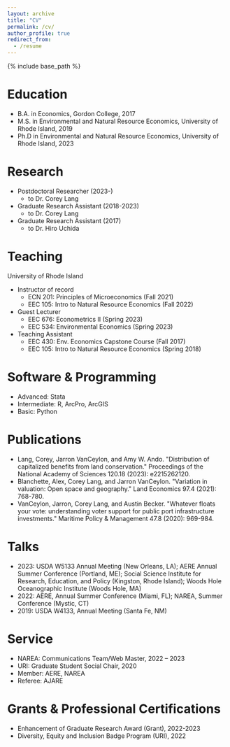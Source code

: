 ```yaml
---
layout: archive
title: "CV"
permalink: /cv/
author_profile: true
redirect_from:
  - /resume
---
```


{% include base_path %}

Education
======
* B.A. in Economics, Gordon College, 2017
* M.S. in Environmental and Natural Resource Economics, University of Rhode Island, 2019
* Ph.D in Environmental and Natural Resource Economics, University of Rhode Island, 2023 

Research
======
* Postdoctoral Researcher (2023-)
  * to Dr. Corey Lang
* Graduate Research Assistant (2018-2023)
  * to Dr. Corey Lang
* Graduate Research Assistant (2017)
  * to Dr. Hiro Uchida 

Teaching
======
University of Rhode Island
* Instructor of record
  * ECN 201: Principles of Microeconomics (Fall 2021)
  * EEC 105: Intro to Natural Resource Economics (Fall 2022)
* Guest Lecturer
  * EEC 676: Econometrics II (Spring 2023)
  * EEC 534: Environmental Economics (Spring 2023)
* Teaching Assistant
  * EEC 430: Env. Economics Capstone Course (Fall 2017)
  * EEC 105: Intro to Natural Resource Economics (Spring 2018)
 

Software & Programming
======
* Advanced: Stata
* Intermediate: R, ArcPro, ArcGIS
* Basic: Python

Publications
======
* Lang, Corey, Jarron VanCeylon, and Amy W. Ando. "Distribution of capitalized benefits from land conservation." Proceedings of the National Academy of Sciences 120.18 (2023): e2215262120.
* Blanchette, Alex, Corey Lang, and Jarron VanCeylon. "Variation in valuation: Open space and geography." Land Economics 97.4 (2021): 768-780.
* VanCeylon, Jarron, Corey Lang, and Austin Becker. "Whatever floats your vote: understanding voter support for public port infrastructure investments." Maritime Policy & Management 47.8 (2020): 969-984.
    
Talks
======
* 2023: USDA W5133 Annual Meeting (New Orleans, LA); AERE Annual Summer Conference (Portland, ME); Social Science Institute for Research, Education, and Policy (Kingston, Rhode Island); Woods Hole Oceanographic Institute (Woods Hole, MA)
* 2022: AERE, Annual Summer Conference (Miami, FL); NAREA, Summer Conference (Mystic, CT)
* 2019: USDA W4133, Annual Meeting (Santa Fe, NM)
  
Service
======
* NAREA: Communications Team/Web Master, 2022 – 2023
* URI: Graduate Student Social Chair, 2020
* Member: AERE, NAREA
* Referee: AJARE

Grants & Professional Certifications
======
* Enhancement of Graduate Research Award (Grant), 2022-2023
* Diversity, Equity and Inclusion Badge Program (URI), 2022

